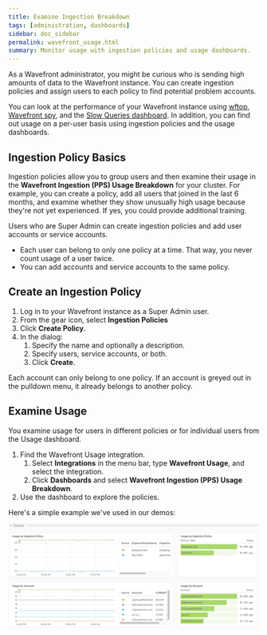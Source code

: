 ```yaml
---
title: Examine Ingestion Breakdown
tags: [administration, dashboards]
sidebar: doc_sidebar
permalink: wavefront_usage.html
summary: Monitor usage with ingestion policies and usage dashboards.
---
```


As a Wavefront administrator, you might be curious who is sending high amounts of data to the Wavefront instance. You can create ingestion policies and assign users to each policy to find potential problem accounts.

You can look at the performance of your Wavefront instance using [wftop](), [Wavefront spy](wavefront_monitoring_spy.html), and the [Slow Queries dashboard](wavefront_monitoring.html#examine-slow-queries). In addition, you can find out usage on a per-user basis using ingestion policies and the usage dashboards.

## Ingestion Policy Basics

Ingestion policies allow you to group users and then examine their usage in the **Wavefront Ingestion (PPS) Usage Breakdown** for your cluster. For example, you can create a policy, add all users that joined in the last 6 months, and examine whether they show unusually high usage because they're not yet experienced. If yes, you could provide additional training.

Users who are Super Admin can create ingestion policies and add user accounts or service accounts.
* Each user can belong to only one policy at a time. That way, you never count usage of a user twice.
* You can add accounts and service accounts to the same policy.

## Create an Ingestion Policy

1. Log in to your Wavefront instance as a Super Admin user.
2. From the gear icon, select **Ingestion Policies**
3. Click **Create Policy**.
4. In the dialog:
   1. Specify the name and optionally a description.
   2. Specify users, service accounts, or both.
   3. Click **Create**.

Each account can only belong to one policy. If an account is greyed out in the pulldown menu, it already belongs to another policy.

## Examine Usage

You examine usage for users in different policies or for individual users from the Usage dashboard.

1. Find the Wavefront Usage integration.
   1. Select **Integrations** in the menu bar, type **Wavefront Usage**, and select the integration.
   2. Click **Dashboards** and select **Wavefront Ingestion (PPS) Usage Breakdown**.
2. Use the dashboard to explore the policies.

Here's a simple example we've used in our demos:

![ingestion breakdown](images/ingestion_usage_breakdown.png)
